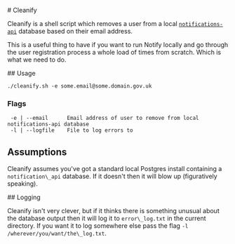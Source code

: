 # Cleanify

Cleanify is a shell script which removes a user from a local [`notifications-api`](https://github.com/alphagov/notifications-api) database based on their email address.

This is a useful thing to have if you want to run Notify locally and go through the user registration process a whole load of times from scratch. Which is what we need to do.

## Usage

```
./cleanify.sh -e some.email@some.domain.gov.uk
```

### Flags

```
 -e | --email      Email address of user to remove from local notifications-api database
 -l | --logfile    File to log errors to
```

## Assumptions

Cleanify assumes you've got a standard local Postgres install containing a `notification\_api` database. If it doesn't then it will blow up (figuratively speaking).

## Logging

Cleanify isn't very clever, but if it thinks there is something unusual about the database output then it will log it to `error\_log.txt` in the current directory. If you want it to log somewhere else pass the flag `-l /wherever/you/want/the\_log.txt`.

